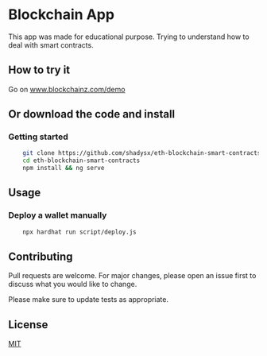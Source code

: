 # Blockchain App

This app was made for educational purpose. Trying to understand how to deal with smart contracts.

## How to try it

Go on www.blockchainz.com/demo

## Or download the code and install

### Getting started
```bash
	git clone https://github.com/shadysx/eth-blockchain-smart-contracts
	cd eth-blockchain-smart-contracts
	npm install && ng serve
```

## Usage

### Deploy a wallet manually
```bash
	npx hardhat run script/deploy.js
```

## Contributing
Pull requests are welcome. For major changes, please open an issue first to discuss what you would like to change.

Please make sure to update tests as appropriate.

## License
[MIT](https://choosealicense.com/licenses/mit/)
